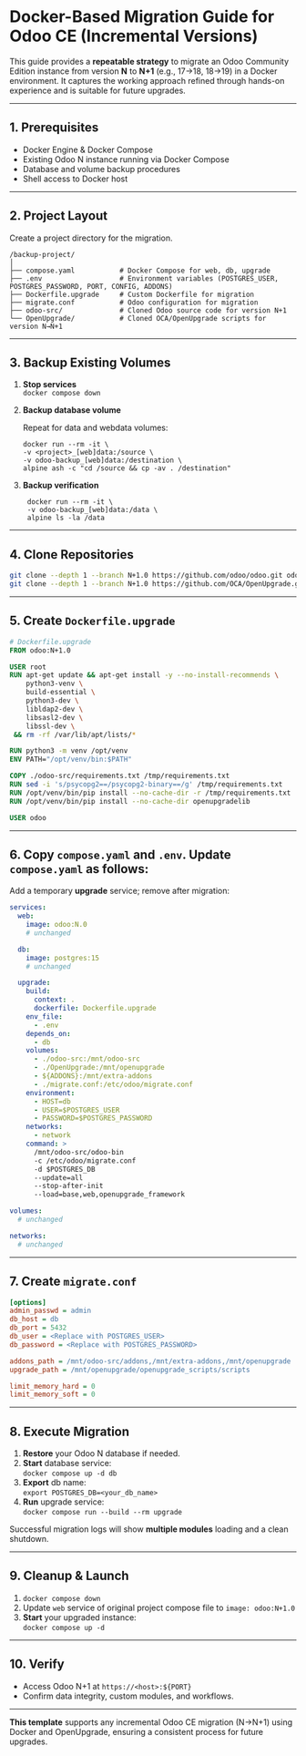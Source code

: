 # Docker-Based Migration Guide for Odoo CE (Incremental Versions)

This guide provides a **repeatable strategy** to migrate an Odoo Community Edition instance from version **N** to **N+1** (e.g., 17→18, 18→19) in a Docker environment. It captures the working approach refined through hands-on experience and is suitable for future upgrades.

***

## 1. Prerequisites

- Docker Engine & Docker Compose  
- Existing Odoo N instance running via Docker Compose  
- Database and volume backup procedures  
- Shell access to Docker host  

***

## 2. Project Layout

Create a project directory for the migration.
```
/backup-project/
│
├── compose.yaml           # Docker Compose for web, db, upgrade
├── .env                   # Environment variables (POSTGRES_USER, POSTGRES_PASSWORD, PORT, CONFIG, ADDONS)
├── Dockerfile.upgrade     # Custom Dockerfile for migration
├── migrate.conf           # Odoo configuration for migration
├── odoo-src/              # Cloned Odoo source code for version N+1
└── OpenUpgrade/           # Cloned OCA/OpenUpgrade scripts for version N→N+1
```

***

## 3. Backup Existing Volumes

1. **Stop services**  
   `docker compose down`  
2. **Backup database volume**

    Repeat for data and webdata volumes:
    ```
    docker run --rm -it \
    -v <project>_[web]data:/source \
    -v odoo-backup_[web]data:/destination \
    alpine ash -c "cd /source && cp -av . /destination"
    ``` 
3. **Backup verification**  
   ```
    docker run --rm -it \
    -v odoo-backup_[web]data:/data \
    alpine ls -la /data
   ```

***

## 4. Clone Repositories

```bash
git clone --depth 1 --branch N+1.0 https://github.com/odoo/odoo.git odoo-src
git clone --depth 1 --branch N+1.0 https://github.com/OCA/OpenUpgrade.git OpenUpgrade
```

***

## 5. Create `Dockerfile.upgrade`

```dockerfile
# Dockerfile.upgrade
FROM odoo:N+1.0

USER root
RUN apt-get update && apt-get install -y --no-install-recommends \
    python3-venv \
    build-essential \
    python3-dev \
    libldap2-dev \
    libsasl2-dev \
    libssl-dev \
 && rm -rf /var/lib/apt/lists/*

RUN python3 -m venv /opt/venv
ENV PATH="/opt/venv/bin:$PATH"

COPY ./odoo-src/requirements.txt /tmp/requirements.txt
RUN sed -i 's/psycopg2==/psycopg2-binary==/g' /tmp/requirements.txt
RUN /opt/venv/bin/pip install --no-cache-dir -r /tmp/requirements.txt
RUN /opt/venv/bin/pip install --no-cache-dir openupgradelib

USER odoo
```

***

## 6. Copy `compose.yaml` and `.env`. Update `compose.yaml` as follows:

Add a temporary **upgrade** service; remove after migration:

```yaml
services:
  web:
    image: odoo:N.0
    # unchanged

  db:
    image: postgres:15
    # unchanged

  upgrade:
    build:
      context: .
      dockerfile: Dockerfile.upgrade
    env_file:
      - .env
    depends_on:
      - db
    volumes:
      - ./odoo-src:/mnt/odoo-src
      - ./OpenUpgrade:/mnt/openupgrade
      - ${ADDONS}:/mnt/extra-addons
      - ./migrate.conf:/etc/odoo/migrate.conf
    environment:
      - HOST=db
      - USER=$POSTGRES_USER
      - PASSWORD=$POSTGRES_PASSWORD
    networks:
      - network
    command: >
      /mnt/odoo-src/odoo-bin
      -c /etc/odoo/migrate.conf
      -d $POSTGRES_DB
      --update=all
      --stop-after-init
      --load=base,web,openupgrade_framework

volumes:
  # unchanged

networks:
  # unchanged
```

***

## 7. Create `migrate.conf`

```ini
[options]
admin_passwd = admin
db_host = db
db_port = 5432
db_user = <Replace with POSTGRES_USER>
db_password = <Replace with POSTGRES_PASSWORD>

addons_path = /mnt/odoo-src/addons,/mnt/extra-addons,/mnt/openupgrade
upgrade_path = /mnt/openupgrade/openupgrade_scripts/scripts

limit_memory_hard = 0
limit_memory_soft = 0
```

***

## 8. Execute Migration

1. **Restore** your Odoo N database if needed.  
2. **Start** database service:  
   `docker compose up -d db`  
3. **Export** db name:  
   `export POSTGRES_DB=<your_db_name>`
3. **Run** upgrade service:  
   `docker compose run --build --rm upgrade`  

Successful migration logs will show **multiple modules** loading and a clean shutdown.

***

## 9. Cleanup & Launch

1. `docker compose down`  
3. Update `web` service of original project compose file to `image: odoo:N+1.0`
4. **Start** your upgraded instance:  
   `docker compose up -d`

***

## 10. Verify

-  Access Odoo N+1 at `https://<host>:${PORT}`  
-  Confirm data integrity, custom modules, and workflows.

***

**This template** supports any incremental Odoo CE migration (N→N+1) using Docker and OpenUpgrade, ensuring a consistent process for future upgrades.
